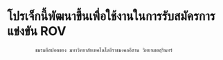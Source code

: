 # โปรเจ็กนี้พัฒนาขึ้นเพื่อใช้งานในการรับสมัครการแข่งขัน ROV

             ชมรมอีสปอตของ มหาวิทยาลัยเทคโนโลยีราชมงคลอีสาน วิทยาเขตสุรินทร์
